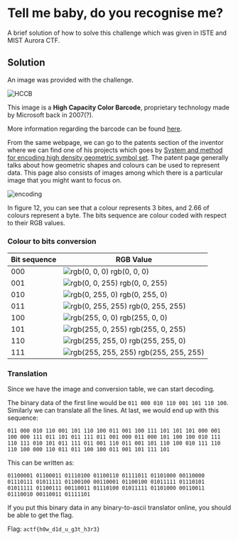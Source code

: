 
# Tell me baby, do you recognise me?

A brief solution of how to solve this challenge which was given in ISTE and MIST Aurora CTF.


## Solution
An image was provided with the challenge.


![HCCB](https://raw.githubusercontent.com/ManipalInformationSecurityTeam/AuroraCTF-24/main/Tell%20Me%20Baby/HCCB.png)

This image is a **High Capacity Color Barcode**, proprietary technology made by Microsoft back in 2007(?). 

More information regarding the barcode can be found [here](https://www.microsoft.com/en-us/research/project/high-capacity-color-barcodes-hccb/).

From the same webpage, we can go to the patents section of the inventor where we can find one of his projects which goes by [System and method for encoding high density geometric symbol set](https://patents.google.com/patent/US7936901B2). The patent page generally talks about how geometric shapes and colours can be used to represent data. This page also consists of images among which there is a particular image that you might want to focus on.

![encoding](https://github.com/ManipalInformationSecurityTeam/AuroraCTF-24/blob/main/Tell%20Me%20Baby/Patent.png?raw=true)

In figure 12, you can see that a colour represents 3 bites, and 2.66 of colours represent a byte. The bits sequence are colour coded with respect to their RGB values. 

### Colour to bits conversion

| Bit sequence      | RGB Value                                                          |
| ----------------- | ------------------------------------------------------------------ |
| 000 | ![rgb(0, 0, 0)](https://via.placeholder.com/10/000000?text=+) rgb(0, 0, 0) |
| 001 | ![rgb(0, 0, 255)](https://via.placeholder.com/10/0000ff?text=+) rgb(0, 0, 255) |
| 010 | ![rgb(0, 255, 0)](https://via.placeholder.com/10/00ff00?text=+) rgb(0, 255, 0) |
| 011 | ![rgb(0, 255, 255)](https://via.placeholder.com/10/00ffff?text=+) rgb(0, 255, 255) |
| 100 | ![rgb(255, 0, 0)](https://via.placeholder.com/10/ff0000?text=+) rgb(255, 0, 0) |
| 101 | ![rgb(255, 0, 255)](https://via.placeholder.com/10/ff00ff?text=+) rgb(255, 0, 255) |
| 110 | ![rgb(255, 255, 0)](https://via.placeholder.com/10/ffff00?text=+) rgb(255, 255, 0) |
| 111 | ![rgb(255, 255, 255)](https://via.placeholder.com/10/ffffff?text=+) rgb(255, 255, 255)|

### Translation

Since we have the image and conversion table, we can start decoding.

The binary data of the first line would be `011 000 010 110 001 101 110 100`.
Similarly we can translate all the lines. At last, we would end up with this sequence:

    011 000 010 110 001 101 110 100 011 001 100 111 101 101 101 000 001 100 000 111 011 101 011 111 011 001 000 011 000 101 100 100 010 111 110 111 010 101 011 111 011 001 110 011 001 101 110 100 010 111 110 110 100 000 110 011 011 100 100 011 001 101 111 101

This can be written as:

    01100001 01100011 01110100 01100110 01111011 01101000 00110000 01110111 01011111 01100100 00110001 01100100 01011111 01110101 01011111 01100111 00110011 01110100 01011111 01101000 00110011 01110010 00110011 01111101


If you put this binary data in any binary-to-ascii translator online, you should be able to get the flag.

Flag: `actf{h0w_d1d_u_g3t_h3r3}`
